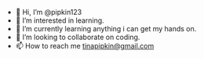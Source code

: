 - 👋 Hi, I’m @pipkin123
- 👀 I’m interested in learning.
- 🌱 I’m currently learning anything i can get my hands on.
- 💞️ I’m looking to collaborate on coding.
- 📫 How to reach me tinapipkin@gmail.com

<!---
pipkin123/pipkin123 is a ✨ special ✨ repository because its `README.md` (this file) appears on your GitHub profile.
You can click the Preview link to take a look at your changes.
--->
